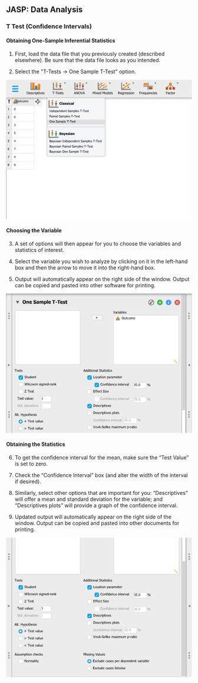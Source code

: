 ## JASP: Data Analysis

### T Test (Confidence Intervals) 

#### Obtaining One-Sample Inferential Statistics

1. First, load the data file that you previously created (described elsewhere). Be sure that the data file looks as you intended.

2. Select the "T-Tests → One Sample T-Test" option.

<p align="center"><kbd><img src="intervals1.png"></kbd></p>

#### Choosing the Variable

3. A set of options will then appear for you to choose the variables and statistics of interest.

4. Select the variable you wish to analyze by clicking on it in the left-hand box and then the arrow to move it into the right-hand box. 

5. Output will automatically appear on the right side of the window. Output can be copied and pasted into other software for printing.

<p align="center"><kbd><img src="intervals2.png"></kbd></p>

#### Obtaining the Statistics

6. To get the confidence interval for the mean, make sure the “Test Value” is set to zero.

7. Check the “Confidence Interval” box (and alter the width of the interval if desired). 

8. Similarly, select other options that are important for you: “Descriptives” will offer a mean and standard deviation for the variable; and “Descriptives plots” will provide a graph of the confidence interval.

9. Updated output will automatically appear on the right side of the window. Output can be copied and pasted into other documents for printing.

<p align="center"><kbd><img src="intervals3.png"></kbd></p>
